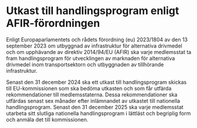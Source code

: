 # Utkast till handlingsprogram enligt AFIR-förordningen

Enligt Europaparlamentets och rådets förordning (eu) 2023/1804 av den 13 september 2023 om utbyggnad av infrastruktur för alternativa drivmedel och om upphävande av direktiv 2014/94/EU (AFIR) ska varje medlemsstat ta fram handlingsprogram för utvecklingen av marknaden för alternativa drivmedel inom transportsektorn och utbyggnaden av tillhörande infrastruktur.

Senast den 31 december 2024 ska ett utkast till handlingsprogram skickas till EU-kommissionen som ska bedöma utkasten och som får utfärda rekommendationer till medlemsstaterna. Dessa rekommendationer ska utfärdas senast sex månader efter inlämnandet av utkastet till nationella handlingsprogram. Senast den 31 december 2025 ska varje medlemsstat utarbeta sitt slutliga nationella handlingsprogram i lättläst och begriplig form och anmäla det till kommissionen.
